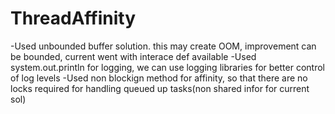 # ThreadAffinity
-Used unbounded buffer solution. this may create OOM, improvement can be bounded, current went with interace def available
-Used system.out.println for logging, we can use logging libraries for better control of log levels
-Used non blockign method for affinity, so that there are no locks required for handling queued up tasks(non shared infor for current sol)
